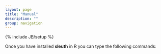 ```yaml
---
layout: page
title: "Manual"
description: ""
group: navigation
---
```

{% include JB/setup %}

Once you have installed __sleuth__ in R you can type the following commands:
